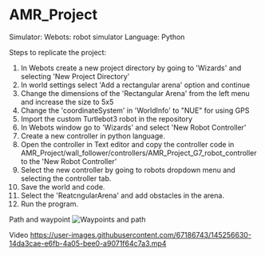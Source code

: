 # AMR_Project

Simulator: Webots: robot simulator
Language: Python

Steps to replicate the project:
  1. In Webots create a new project directory by going to 'Wizards' and selecting 'New Project Directory'
  2. In world settings select 'Add a rectangular arena' option and continue
  3. Change the dimensions of the 'Rectangular Arena' from the left menu and increase the size to 5x5
  4. Change the 'coordinateSystem' in 'WorldInfo' to "NUE" for using GPS
  5. Import the custom Turtlebot3 robot in the repository
  6. In Webots window go to 'Wizards' and select 'New Robot Controller'
  7. Create a new controller in python language.
  8. Open the controller in Text editor and copy the controller code in AMR_Project/wall_follower/controllers/AMR_Project_G7_robot_controller to the 'New Robot Controller'
  9. Select the new controller by going to robots dropdown menu and selecting the controller tab.
  10. Save the world and code. 
  11. Select the 'ReatcngularArena' and add obstacles in the arena.
  12. Run the program.

Path and waypoint
![Waypoints and path](https://user-images.githubusercontent.com/67186743/145256554-c7b2b788-b2cc-4c06-9c72-147cd725b342.jpg)

Video
https://user-images.githubusercontent.com/67186743/145256630-14da3cae-e6fb-4a05-bee0-a9071f64c7a3.mp4
